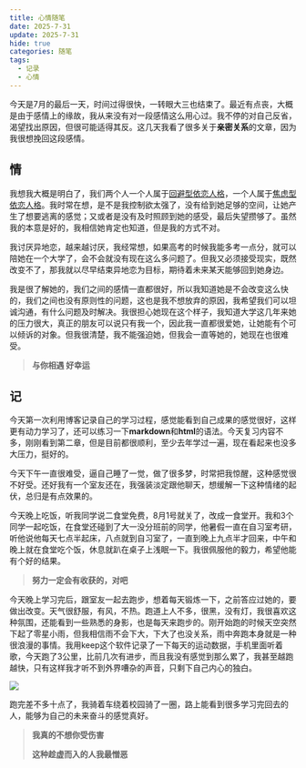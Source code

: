 ```yaml
---
title: 心情随笔
date: 2025-7-31
update: 2025-7-31
hide: true
categories: 随笔
tags:
  - 记录
  - 心情
---
```


今天是7月的最后一天，时间过得很快，一转眼大三也结束了。最近有点丧，大概是由于感情上的缘故，我从来没有对一段感情这么用心过。我不停的对自己反省，渴望找出原因，但很可能适得其反。这几天我看了很多关于**亲密关系**的文章，因为我很想挽回这段感情。

<!-- more -->

## 情

我想我大概是明白了，我们两个人一个人属于[回避型依恋人格](https://baike.baidu.com/item/回避型依恋人格/65027724)，一个人属于[焦虑型依恋人格](https://baike.baidu.com/item/焦虑型依恋人格/65023374)。我时常在想，是不是我控制欲太强了，没有给到她足够的空间，让她产生了想要逃离的感觉；又或者是没有及时照顾到她的感受，最后失望攒够了。虽然我的本意是好的，我相信她肯定也知道，但是我的方式不对。

我讨厌异地恋，越来越讨厌，我经常想，如果高考的时候我能多考一点分，就可以陪她在一个大学了，会不会就没有现在这么多问题了。但我又必须接受现实，既然改变不了，那我就以尽早结束异地恋为目标，期待着未来某天能够回到她身边。

我是很了解她的，我们之间的感情一直都很好，所以我知道她是不会改变这么快的，我们之间也没有原则性的问题，这也是我不想放弃的原因，我希望我们可以坦诚沟通，有什么问题及时解决。我很担心她现在这个样子，我知道大学这几年来她的压力很大，真正的朋友可以说只有我一个，因此我一直都很爱她，让她能有个可以倾诉的对象。但我很清楚，我不能强迫她，但我会一直等她的，她现在也很难受。

> **与你相遇 好幸运**

## 记

今天第一次利用博客记录自己的学习过程，感觉能看到自己成果的感觉很好，这样更有动力学习了，还可以练习一下**markdown**和**html**的语法。今天复习内容不多，刚刚看到第二章，但是目前都很顺利，至少去年学过一遍，现在看起来也没多大压力，挺好的。

今天下午一直很难受，逼自己睡了一觉，做了很多梦，时常把我惊醒，这种感觉很不好受。还好我有一个室友还在，我强装淡定跟他聊天，想缓解一下这种情绪的起伏，总归是有点效果的。

今天晚上吃饭，听我同学说二食堂免费，8月1号就关了，改成一食堂开。我和3个同学一起吃饭，在食堂还碰到了大一没分班前的同学，他暑假一直在自习室考研，听他说他每天七点半起床，八点就到自习室了，一直到晚上九点半才回来，中午和晚上就在食堂吃个饭，休息就趴在桌子上浅眠一下。我很佩服他的毅力，希望他能有个好的结果。

> **努力一定会有收获的，对吧**

今天晚上学习完后，跟室友一起去跑步，想着每天锻炼一下，之前答应过她的，要做出改变。天气很舒服，有风，不热。跑道上人不多，很黑，没有灯，我很喜欢这种氛围，还能看到一些熟悉的身影，也是每天来跑步的。刚开始跑的时候天空突然下起了零星小雨，但我相信雨不会下大，下大了也没关系，雨中奔跑本身就是一种很浪漫的事情。我用keep这个软件记录了一下每天的运动数据，手机里面听着歌，今天跑了3公里，比前几次有进步，而且我没有感觉到那么累了，我甚至越跑越快，只有这样我才听不到外界嘈杂的声音，只剩下自己内心的独白。

![](https://image-wlyblog-1370229696.cos.ap-guangzhou.myqcloud.com/img/%E8%BF%90%E5%8A%A825-07-31.jpg)

跑完差不多十点了，我骑着车绕着校园骑了一圈，路上能看到很多学习完回去的人，能够为自己的未来奋斗的感觉真好。

> **我真的不想你受伤害**
>
> **这种趁虚而入的人我最憎恶**

